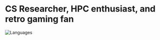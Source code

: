 # CS Researcher, HPC enthusiast, and retro gaming fan
![Languages](https://github-readme-stats.vercel.app/api/top-langs/?username=KaylBing&layout=compact&theme=radical&hide_border=true&count_private=true)
